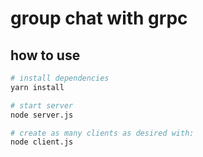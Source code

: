 # group chat with grpc

## how to use

```bash
# install dependencies
yarn install

# start server
node server.js

# create as many clients as desired with:
node client.js
```
